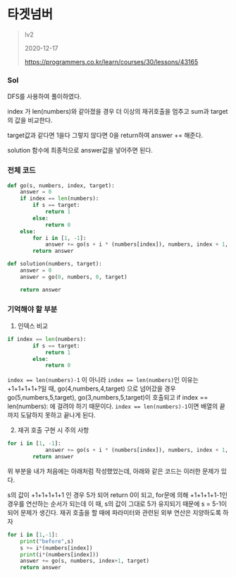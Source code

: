 # 타겟넘버
> lv2
>
> 2020-12-17
>
> https://programmers.co.kr/learn/courses/30/lessons/43165

### Sol
DFS를 사용하여 풀이하였다.  

index 가 len(numbers)와 같아졌을 경우 더 이상의 재귀호출을 멈추고 sum과 target의 값을 비교한다.

target값과 같다면 1을다 그렇지 않다면 0을 return하여 answer += 해준다.

solution 함수에 최종적으로 answer값을 넣어주면 된다.


### 전체 코드
```python
def go(s, numbers, index, target):
    answer = 0
    if index == len(numbers):
        if s == target:
            return 1
        else:
            return 0
    else:
        for i in [1, -1]:
            answer += go(s + i * (numbers[index]), numbers, index + 1, target)
        return answer

def solution(numbers, target):
    answer = 0
    answer = go(0, numbers, 0, target)

    return answer
```


### 기억해야 할 부분

1. 인덱스 비교
```python
if index == len(numbers):
        if s == target:
            return 1
        else:
            return 0
```

 `index == len(numbers)-1` 이 아니라 `index == len(numbers)`인 이유는
+1+1+1+1+?일 때, go(4,numbers,4,target) 으로 넘어갔을 경우 go(5,numbers,5,target), go(3,numbers,5,target)이 호출되고
if index == len(numbers): 에 걸려야 하기 때문이다. `index == len(numbers)-1`이면 배열의 끝까지 도달하지 못하고 끝나게 된다.



2. 재귀 호출 구현 시 주의 사항
```python
for i in [1, -1]:
            answer += go(s + i * (numbers[index]), numbers, index + 1, target)
        return answer
```
위 부분을 내가 처음에는 아래처럼 작성했었는데, 아래와 같은 코드는 이러한 문제가 있다.

s의 값이 +1+1+1+1+1 인 경우 5가 되어 return 0이 되고, for문에 의해 +1+1+1+1-1인 경우를 연산하는 순서가 되는데
이 때, s의 값이 그대로 5가 유지되기 때문에 s = 5-1이 되어 문제가 생긴다. 재귀 호출을 할 때에 파라미터와 관련된 외부 연산은 지양하도록 하자
```python
for i in [1,-1]:
    print("before",s)
    s += i*(numbers[index])
    print(i*(numbers[index]))
    answer += go(s, numbers, index+1, target)
    return answer
```
